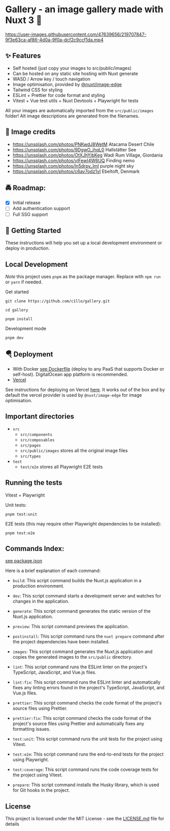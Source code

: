 # Gallery - an image gallery made with Nuxt 3 :tada:


https://user-images.githubusercontent.com/47639656/219707847-9f3e63ca-af86-4d0a-9f0a-dcf2c9ccf1da.mp4

## :sparkles: Features

-   Self hosted (just copy your images to src/public/images)
-   Can be hosted on any static site hosting with Nuxt generate
-   WASD / Arrow key / touch navigation
-   Image optimisation, provided by [@nuxt/image-edge](https://github.com/nuxt/image)
-   Tailwind CSS for styling
-   ESLint + Prettier for code format and styling
-   Vitest + Vue test utils + Nuxt Devtools + Playwright for tests


All your images are automatically imported from the `src/public/images` folder!
Alt image descriptions are generated from the filenames.


## :camera_flash: Image credits
-   https://unsplash.com/photos/PNKwdJ8WetM Atacama Desert Chile
-   https://unsplash.com/photos/9DgwO_ihqL0 Hallstätter See
-   https://unsplash.com/photos/OtXJhYjbKeg Wadi Rum Village, Giordania
-   https://unsplash.com/photos/ylFewI4W6UQ Finding nemo
-   https://unsplash.com/photos/ln5drpv_ImI purple night sky
-   https://unsplash.com/photos/c6av7odz1yI Ebeltoft, Denmark

## :oncoming_police_car: Roadmap:
- [x] Initial release
- [ ] Add authentication support
- [ ] Full SSG support

## :rocket: Getting Started

These instructions will help you set up a local development environment or deploy in production.

## Local Development

*Note* this project uses `pnpm` as the package manager. Replace with `npm run` or `yarn` if needed.

Get started

```
git clone https://github.com/c1llo/gallery.git
```
```
cd gallery
```
```
pnpm install
```

Development mode

```
pnpm dev
```

## :parachute: Deployment

-   With Docker [see Dockerfile](Dockerfile) (deploy to any PaaS that supports Docker or self-host). DigitalOcean app platform is recommended.
-   [Vercel](vercel.com)

See instructions for deploying on Vercel [here](https://nitro.unjs.io/deploy/providers/vercel).
It works out of the box and by default the vercel provider is used by `@nuxt/image-edge` for image optimisation.

## Important directories

-   `src`
    -   `src/components`  
    -   `src/composables`
    -   `src/pages` 
    -   `src/public/images` stores all the original image files
    -   `src/types`
-   `test`
    -   `test/e2e` stores all Playwright E2E tests

## Running the tests

Vitest + Playwright

Unit tests: 

`pnpm test:unit`

E2E tests (this may require other Playwright dependencies to be installed): 

`pnpm test:e2e`

## Commands Index:

[see package.json](package.json)

Here is a brief explanation of each command:

- `build`: This script command builds the Nuxt.js application in a production environment.

- `dev`: This script command starts a development server and watches for changes in the application.

- `generate`: This script command generates the static version of the Nuxt.js application.

- `preview`: This script command previews the application.

- `postinstall`: This script command runs the `nuxt prepare` command after the project dependencies have been installed.

- `images`: This script command generates the Nuxt.js application and copies the generated images to the `src/public` directory.

- `lint`: This script command runs the ESLint linter on the project's TypeScript, JavaScript, and Vue.js files.

- `lint:fix`: This script command runs the ESLint linter and automatically fixes any linting errors found in the project's TypeScript, JavaScript, and Vue.js files.

- `prettier`: This script command checks the code format of the project's source files using Prettier.

- `prettier:fix`: This script command checks the code format of the project's source files using Prettier and automatically fixes any formatting issues.

- `test:unit`: This script command runs the unit tests for the project using Vitest.

- `test:e2e`: This script command runs the end-to-end tests for the project using Playwright.

- `test:coverage`: This script command runs the code coverage tests for the project using Vitest.

- `prepare`: This script command installs the Husky library, which is used for Git hooks in the project.

## License

This project is licensed under the MIT License - see the [LICENSE.md](LICENSE.md) file for details

